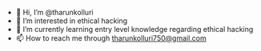 - 👋 Hi, I’m @tharunkolluri
- 👀 I’m interested in ethical hacking
- 🌱 I’m currently learning entry level knowledge regarding ethical hacking
- 📫 How to reach me through tharunkolluri750@gmail.com

<!---
tharunkolluri/tharunkolluri is a ✨ special ✨ repository because its `README.md` (this file) appears on your GitHub profile.
You can click the Preview link to take a look at your changes.
--->
